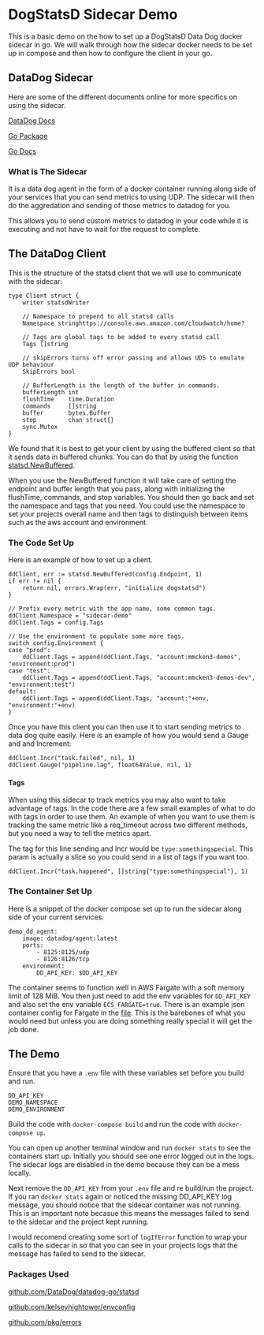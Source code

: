 # DogStatsD Sidecar Demo

This is a basic demo on the how to set up a DogStatsD Data Dog docker sidecar in go.
We will walk through how the sidecar docker needs to be set up in compose
and then how to configure the client in your go.

## DataDog Sidecar

Here are some of the different documents online for more specifics on using the sidecar.

[DataDog Docs](https://docs.datadoghq.com/developers/dogstatsd/)

[Go Package](https://github.com/DataDog/datadog-go/tree/master/statsd)

[Go Docs](https://godoc.org/github.com/DataDog/datadog-go/statsd)

### What is The Sidecar

It is a data dog agent in the form of a docker container running along side of your services that you can send
metrics to using UDP. The sidecar will then do the aggredation and sending of those metrics to
datadog for you.

This allows you to send custom metrics to datadog in your code while it is executing and not have to
wait for the request to complete.

## The DataDog Client

This is the structure of the statsd client that we will use to communicate with the sidecar:

    type Client struct {
        writer statsdWriter

        // Namespace to prepend to all statsd calls
        Namespace stringhttps://console.aws.amazon.com/cloudwatch/home?

        // Tags are global tags to be added to every statsd call
        Tags []string

        // skipErrors turns off error passing and allows UDS to emulate UDP behaviour
        SkipErrors bool

        // BufferLength is the length of the buffer in commands.
        bufferLength int
        flushTime    time.Duration
        commands     []string
        buffer       bytes.Buffer
        stop         chan struct{}
        sync.Mutex
    }

We found that it is best to get your client by using the buffered client so that it sends
data in buffered chunks. You can do that by using the function [statsd.NewBuffered](https://godoc.org/github.com/DataDog/datadog-go/statsd#NewBuffered).

When you use the NewBuffered function it will take care of setting the endpoint and buffer length that you pass,
along with initializing the flushTime, commands, and stop variables. You should then go back and set the
namespace and tags that you need. You could use the namespace to set your projects overall name and then
tags to distinguish between items such as the aws account and environment.

### The Code Set Up

Here is an example of how to set up a client.

    ddClient, err := statsd.NewBuffered(config.Endpoint, 1)
    if err != nil {
        return nil, errors.Wrap(err, "initialize dogstatsd")
    }

    // Prefix every metric with the app name, some common tags.
    ddClient.Namespace = "sidecar-demo"
    ddClient.Tags = config.Tags

    // Use the environment to populate some more tags.
    switch config.Environment {
    case "prod":
        ddClient.Tags = append(ddClient.Tags, "account:mmcken3-demos", "environment:prod")
    case "test":
        ddClient.Tags = append(ddClient.Tags, "account:mmcken3-demos-dev", "environment:test")
    default:
        ddClient.Tags = append(ddClient.Tags, "account:"+env, "environment:"+env)
    }

Once you have this client you can then use it to start sending metrics to data dog quite easily.
Here is an example of how you would send a Gauge and and Increment:

    ddClient.Incr("task.failed", nil, 1)
    ddClient.Gauge("pipeline.lag", float64Value, nil, 1)

#### Tags

When using this sidecar to track metrics you may also want to take advantage of tags. In the code
there are a few small examples of what to do with tags in order to use them. An example of when
you want to use them is tracking the same metric like a req_timeout across two different methods,
but you need a way to tell the metrics apart.

The tag for this line sending and Incr would be `type:somethingspecial`. This param is actually a
slice so you could send in a list of tags if you want too.

    ddClient.Incr("task.happened", []string{"type:somethingspecial"}, 1)

### The Container Set Up

Here is a snippet of the docker compose set up to run the sidecar along side of your
current services.

    demo_dd_agent:
        image: datadog/agent:latest
        ports:
            - 8125:8125/udp
            - 8126:8126/tcp
        environment:
            DD_API_KEY: $DD_API_KEY

The container seems to function well in AWS Fargate with a soft memory limit of 128 MiB.
You then just need to add the env variables for `DD_API_KEY` and also set the env
variable `ECS_FARGATE=true`. There is an example json container config for Fargate in
the [file](aws-config-example.json). This is the barebones of what you would need but unless
you are doing something really special it will get the job done.

## The Demo

Ensure that you have a `.env` file with these variables set before you build and run.

    DD_API_KEY
    DEMO_NAMESPACE
    DEMO_ENVIRONMENT

Build the code with `docker-compose build` and run the code with `docker-compose up`.

You can open up another terminal window and run `docker stats` to see the containers start up.
Initially you should see one error logged out in the logs. The sidecar logs are disabled in the
demo because they can be a mess locally.

Next remove the `DD_API_KEY` from your `.env` file and re build/run the project. If you ran
`docker stats` again or noticed the missing DD_API_KEY log message, you should notice that
the sidecar container was not running. This is an important note becasue this means the messages
failed to send to the sidecar and the project kept running.

I would recomend creating some sort of `logIfError` function to wrap your calls to the sidecar in
so that you can see in your projects logs that the message has failed to send to the sidecar.

### Packages Used

[github.com/DataDog/datadog-go/statsd](https://github.com/DataDog/datadog-go/statsd)

[github.com/kelseyhightower/envconfig](https://github.com/kelseyhightower/envconfig)

[github.com/pkg/errors](https://github.com/pkg/errors)